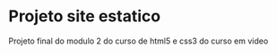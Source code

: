 <h1>Projeto site estatico</h1>

<p>Projeto final do modulo 2 do curso de html5 e css3 do curso em video</p>
